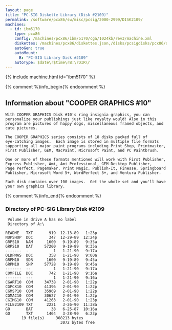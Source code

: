```yaml
---
layout: page
title: "PC-SIG Diskette Library (Disk #2109)"
permalink: /software/pcx86/sw/misc/pcsig/2000-2999/DISK2109/
machines:
  - id: ibm5170
    type: pcx86
    config: /machines/pcx86/ibm/5170/cga/1024kb/rev3/machine.xml
    diskettes: /machines/pcx86/diskettes.json,/disks/pcsigdisks/pcx86/diskettes.json
    autoGen: true
    autoMount:
      B: "PC-SIG Library Disk #2109"
    autoType: $date\r$time\rB:\rDIR\r
---
```


{% include machine.html id="ibm5170" %}

{% comment %}info_begin{% endcomment %}

## Information about "COOPER GRAPHICS #10"

    With COOPER GRAPHICS Disk #10's ring insignia graphics, you can
    personalize your publishings just like royalty would! Also in this
    program are pictures of happy dogs, miscellaneous framed objects, and
    cute pictures.
    
    The COOPER GRAPHICS series consists of 18 disks packed full of
    eye-catching images.  Each image is stored in multiple file formats
    supporting all major paint programs including Print Shop, Printmaster,
    First Publisher, GEM, MacPaint, Microsoft Paint, and PC Paintbrush.
    
    One or more of these formats mentioned will work with First Publisher,
    Express Publisher, Ami, Ami Professional, GEM Desktop Publisher,
    Page Perfect, Pagemaker, Print Magic, Publish-It, Finesse, Springboard
    Publisher, Microsoft Word 5+, WordPerfect 5+, and Ventura Publisher.
    
    Each disk contains over 100 images.  Get the whole set and you'll have
    your own graphics library.
{% comment %}info_end{% endcomment %}


### Directory of PC-SIG Library Disk #2109

     Volume in drive A has no label
     Directory of A:\

    README   TXT       919  12-13-89   1:23p
    NUPSHOP  DOC       347  12-29-89  12:24p
    GRPS10   NAM      1600   9-19-89   9:35a
    GRPS10   DAT     57200   9-19-89   9:35a
    -------  -           1   1-21-90   9:17a
    OLDPMAS  DOC       358   1-21-90   9:00a
    GRPM10   SDR      1600   9-19-89   9:45a
    GRPM10   SHP     57728   9-19-89   9:45a
    -------  --          1   1-21-90   9:17a
    COMFILE  DOC       742   1-21-90   9:16a
    -------  ---         1   1-21-90   9:16a
    CGART10  COM     34738   2-01-90   1:22p
    CGPCX10  COM     41396   2-01-90   1:22p
    CGMSP10  COM     35969   2-01-90   1:22p
    CGMAC10  COM     30627   2-01-90   1:22p
    CGIMG10  COM     41263   2-01-90   1:23p
    FILE2109 TXT      2221   3-26-90  11:38a
    GO       BAT        38   6-25-87  10:16a
    GO       TXT      1464   3-28-90   6:23p
           19 file(s)     308213 bytes
                            3072 bytes free
